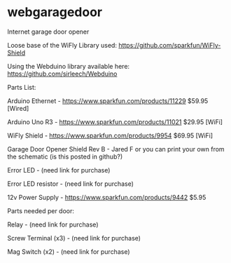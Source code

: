 webgaragedoor
=============

Internet garage door opener


Loose base of the WiFly Library used:
https://github.com/sparkfun/WiFly-Shield

Using the Webduino library available here:
https://github.com/sirleech/Webduino

Parts List:

Arduino Ethernet  - https://www.sparkfun.com/products/11229 $59.95 [Wired]

Arduino Uno R3 - https://www.sparkfun.com/products/11021 $29.95 [WiFi]

WiFly Shield - https://www.sparkfun.com/products/9954 $69.95 [WiFi]

Garage Door Opener Shield Rev B - Jared F or you can print your own from the schematic (is this posted in github?)

Error LED - (need link for purchase)

Error LED resistor - (need link for purchase)

12v Power Supply - https://www.sparkfun.com/products/9442 $5.95

Parts needed per door:

Relay - (need link for purchase)

Screw Terminal (x3) - (need link for purchase)

Mag Switch (x2) - (need link for purchase)

